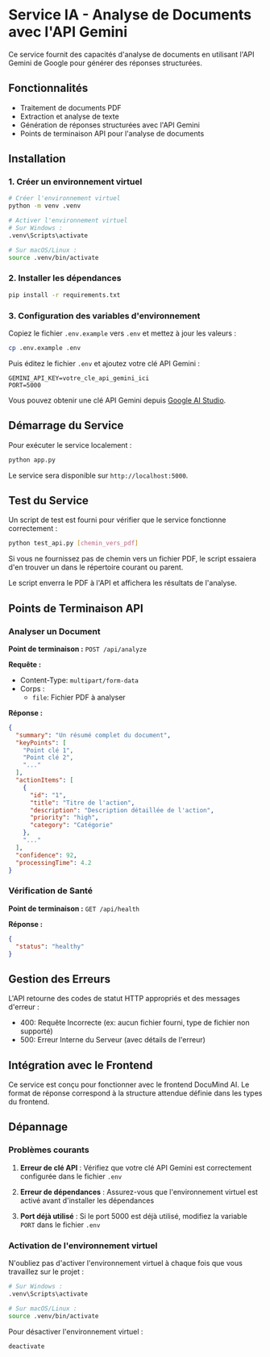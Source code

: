 # Service IA - Analyse de Documents avec l'API Gemini

Ce service fournit des capacités d'analyse de documents en utilisant l'API Gemini de Google pour générer des réponses structurées.

## Fonctionnalités

- Traitement de documents PDF
- Extraction et analyse de texte
- Génération de réponses structurées avec l'API Gemini
- Points de terminaison API pour l'analyse de documents

## Installation

### 1. Créer un environnement virtuel

```bash
# Créer l'environnement virtuel
python -m venv .venv

# Activer l'environnement virtuel
# Sur Windows :
.venv\Scripts\activate

# Sur macOS/Linux :
source .venv/bin/activate
```

### 2. Installer les dépendances

```bash
pip install -r requirements.txt
```

### 3. Configuration des variables d'environnement

Copiez le fichier `.env.example` vers `.env` et mettez à jour les valeurs :

```bash
cp .env.example .env
```

Puis éditez le fichier `.env` et ajoutez votre clé API Gemini :

```
GEMINI_API_KEY=votre_cle_api_gemini_ici
PORT=5000
```

Vous pouvez obtenir une clé API Gemini depuis [Google AI Studio](https://makersuite.google.com/app/apikey).

## Démarrage du Service

Pour exécuter le service localement :

```bash
python app.py
```

Le service sera disponible sur `http://localhost:5000`.

## Test du Service

Un script de test est fourni pour vérifier que le service fonctionne correctement :

```bash
python test_api.py [chemin_vers_pdf]
```

Si vous ne fournissez pas de chemin vers un fichier PDF, le script essaiera d'en trouver un dans le répertoire courant ou parent.

Le script enverra le PDF à l'API et affichera les résultats de l'analyse.

## Points de Terminaison API

### Analyser un Document

**Point de terminaison :** `POST /api/analyze`

**Requête :**
- Content-Type: `multipart/form-data`
- Corps : 
  - `file`: Fichier PDF à analyser

**Réponse :**
```json
{
  "summary": "Un résumé complet du document",
  "keyPoints": [
    "Point clé 1",
    "Point clé 2",
    "..."
  ],
  "actionItems": [
    {
      "id": "1",
      "title": "Titre de l'action",
      "description": "Description détaillée de l'action",
      "priority": "high",
      "category": "Catégorie"
    },
    "..."
  ],
  "confidence": 92,
  "processingTime": 4.2
}
```

### Vérification de Santé

**Point de terminaison :** `GET /api/health`

**Réponse :**
```json
{
  "status": "healthy"
}
```

## Gestion des Erreurs

L'API retourne des codes de statut HTTP appropriés et des messages d'erreur :

- 400: Requête Incorrecte (ex: aucun fichier fourni, type de fichier non supporté)
- 500: Erreur Interne du Serveur (avec détails de l'erreur)

## Intégration avec le Frontend

Ce service est conçu pour fonctionner avec le frontend DocuMind AI. Le format de réponse correspond à la structure attendue définie dans les types du frontend.


## Dépannage

### Problèmes courants

1. **Erreur de clé API** : Vérifiez que votre clé API Gemini est correctement configurée dans le fichier `.env`

2. **Erreur de dépendances** : Assurez-vous que l'environnement virtuel est activé avant d'installer les dépendances

3. **Port déjà utilisé** : Si le port 5000 est déjà utilisé, modifiez la variable `PORT` dans le fichier `.env`

### Activation de l'environnement virtuel

N'oubliez pas d'activer l'environnement virtuel à chaque fois que vous travaillez sur le projet :

```bash
# Sur Windows :
.venv\Scripts\activate

# Sur macOS/Linux :
source .venv/bin/activate
```

Pour désactiver l'environnement virtuel :

```bash
deactivate
```